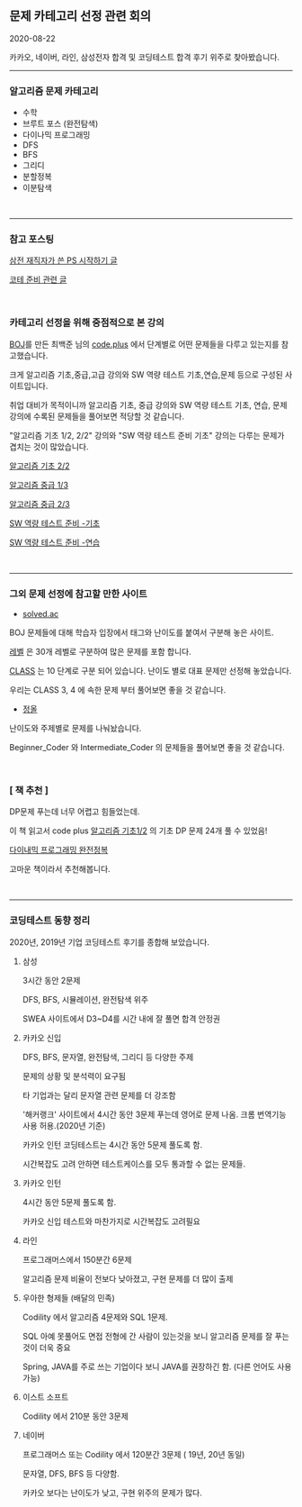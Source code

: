 ## 문제 카테고리 선정 관련 회의 

2020-08-22

카카오, 네이버, 라인, 삼성전자 합격 및 코딩테스트 합격 후기 위주로 찾아봤습니다.  

------

### 알고리즘 문제 카테고리

- 수학   
- 브루트 포스 (완전탐색)   
- 다이나믹 프로그래밍
- DFS
- BFS
- 그리디 
- 분할정복 
- 이분탐색 

</br>

-----

### 참고 포스팅 

[삼전 재직자가 쓴 PS 시작하기 글](https://plzrun.tistory.com/entry/%EC%95%8C%EA%B3%A0%EB%A6%AC%EC%A6%98-%EB%AC%B8%EC%A0%9C%ED%92%80%EC%9D%B4PS-%EC%8B%9C%EC%9E%91%ED%95%98%EA%B8%B0?category=588657](https://plzrun.tistory.com/entry/알고리즘-문제풀이PS-시작하기?category=588657))

[코테 준비 관련 글](https://baactree.tistory.com/52?category=735523)

</br>

### 카테고리 선정을 위해 중점적으로 본 강의

[BOJ](https://www.acmicpc.net/)를 만든 최백준 님의 [code.plus](https://code.plus/) 에서 단계별로 어떤 문제들을 다루고 있는지를 참고했습니다. 

크게 알고리즘 기초,중급,고급 강의와 SW 역량 테스트 기초,연습,문제 등으로 구성된 사이트입니다.

취업 대비가 목적이니까 알고리즘 기초, 중급 강의와  SW 역량 테스트 기초, 연습, 문제 강의에 수록된 문제들을 풀어보면 적당할 것 같습니다. 

"알고리즘 기초 1/2, 2/2" 강의와 "SW 역량 테스트 준비 기초" 강의는 다루는 문제가 겹치는 것이 많았습니다. 

[알고리즘 기초 2/2](https://code.plus/course/42) 

[알고리즘 중급 1/3](https://code.plus/course/43)

[알고리즘 중급 2/3](https://code.plus/course/44)

[SW 역량 테스트 준비 -기초](https://code.plus/course/32)

[SW 역량 테스트 준비 -연습](https://code.plus/course/33)

</br>

------

### 그외 문제 선정에 참고할 만한 사이트

* [solved.ac](https://solved.ac/class)

BOJ 문제들에 대해 학습자 입장에서 태그와 난이도를 붙여서 구분해 놓은 사이트.

[레벨](https://solved.ac/problems/level) 은 30개 레벨로 구분하여 많은 문제를 포함 합니다.

[CLASS](https://solved.ac/class) 는 10 단계로 구분 되어 있습니다. 난이도 별로 대표 문제만 선정해 놓았습니다. 

우리는 CLASS 3, 4 에 속한 문제 부터 풀어보면 좋을 것 같습니다.

* [정올](http://www.jungol.co.kr/bbs/board.php?bo_table=pbank&sca=2080)

난이도와 주제별로 문제를 나눠놨습니다. 

Beginner_Coder 와 Intermediate_Coder 의 문제들을 풀어보면 좋을 것 같습니다. 

</br>

### [ 책 추천 ] 

DP문제 푸는데 너무 어렵고 힘들었는데. 

이 책 읽고서 code plus [알고리즘 기초1/2](https://code.plus/course/41) 의 기초 DP 문제 24개 풀 수 있었음!

[다이내믹 프로그래밍 완전정복](http://www.yes24.com/Product/Goods/79257722) 

고마운 책이라서 추천해봅니다. 

</br>

-----

### 코딩테스트 동향 정리 

2020년, 2019년 기업 코딩테스트 후기를 종합해 보았습니다. 

1. 삼성

   3시간 동안 2문제 

   DFS, BFS, 시뮬레이션, 완전탐색 위주 

   SWEA 사이트에서 D3~D4를 시간 내에 잘 풀면 합격 안정권 

   

2. 카카오 신입

   DFS, BFS, 문자열, 완전탐색, 그리디 등 다양한 주제 

   문제의 상황 및 분석력이 요구됨 

   타 기업과는 달리 문자열 관련 문제를 더 강조함 

    '해커랭크' 사이트에서 4시간 동안 3문제 푸는데 영어로 문제 나옴. 크롬 번역기능 사용 허용.(2020년 기준) 

   카카오 인턴 코딩테스트는 4시간 동안 5문제 풀도록 함. 

   시간복잡도 고려 안하면 테스트케이스를 모두 통과할 수 없는 문제들.

   

3. 카카오 인턴

   4시간 동안 5문제 풀도록 함. 

   카카오 신입 테스트와 마찬가지로 시간복잡도 고려필요

   

4. 라인

   프로그래머스에서 150분간 6문제 

   알고리즘 문제 비율이  전보다 낮아졌고, 구현 문제를 더 많이 출제 

   

5. 우아한 형제들 (배달의 민족)

   Codility 에서  알고리즘 4문제와 SQL 1문제. 

   SQL 아예 못풀어도 면접 전형에 간 사람이 있는것을 보니 알고리즘 문제를 잘 푸는것이 더욱 중요

   Spring, JAVA를 주로 쓰는 기업이다 보니 JAVA를 권장하긴 함. (다른 언어도 사용 가능)

   

6. 이스트 소프트

   Codility 에서 210분 동안 3문제 

   

7. 네이버 

   프로그래머스 또는 Codility 에서 120분간 3문제 ( 19년, 20년 동일) 

   문자열, DFS, BFS 등 다양함. 

   카카오 보다는 난이도가 낮고, 구현  위주의 문제가 많다.

